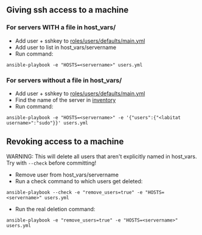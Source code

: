 
## Giving ssh access to a machine
### For servers WITH a file in host_vars/

 - Add user + sshkey to [roles/users/defaults/main.yml]()
 - Add user to list in host_vars/servername
 - Run command:
```
ansible-playbook -e "HOSTS=<servername>" users.yml
```

### For servers without a file in host_vars/

 - Add user + sshkey to [roles/users/defaults/main.yml]()
 - Find the name of the server in [inventory]()
 - Run command:
```
ansible-playbook -e "HOSTS=<servername>" -e '{"users":{"<labitat username>":"sudo"}}' users.yml
```

## Revoking access to a machine
WARNING: This will delete all users that aren't explicitly named in host_vars. Try with `--check` before committing!

 - Remove user from host_vars/servername
 - Run a check command to which users get deleted:
```
ansible-playbook --check -e "remove_users=true" -e "HOSTS=<servername>" users.yml
```
 - Run the real deletion command:
```
ansible-playbook -e "remove_users=true" -e "HOSTS=<servername>" users.yml
```
